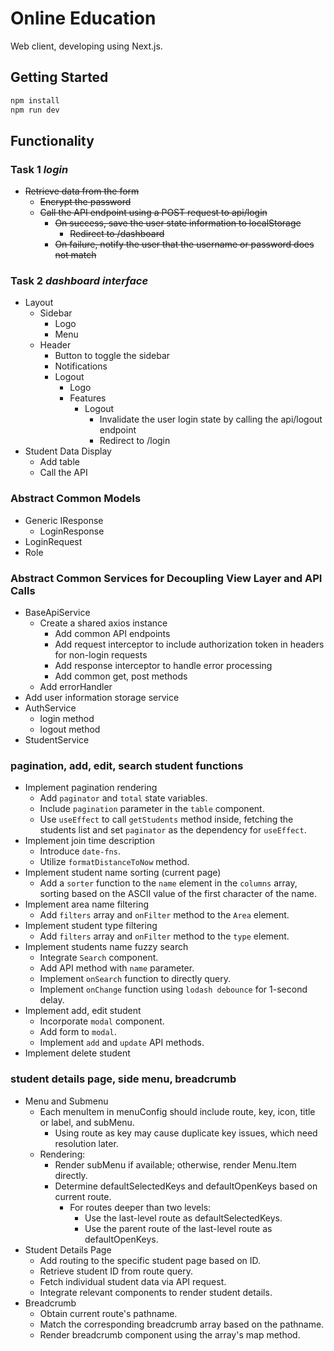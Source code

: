 # Online Education

Web client, developing using Next.js.

## Getting Started

```bash
npm install
npm run dev
```

## Functionality

### Task 1 _login_

- ~~Retrieve data from the form~~
  - ~~Encrypt the password~~
  - ~~Call the API endpoint using a POST request to api/login~~
    - ~~On success, save the user state information to localStorage~~
      - ~~Redirect to /dashboard~~
    - ~~On failure, notify the user that the username or password does not match~~

### Task 2 _dashboard interface_

- Layout
  - Sidebar
    - Logo
    - Menu
  - Header
    - Button to toggle the sidebar
    - Notifications
    - Logout
      - Logo
      - Features
        - Logout
          - Invalidate the user login state by calling the api/logout endpoint
          - Redirect to /login
- Student Data Display
  - Add table
  - Call the API

### Abstract Common Models

- Generic IResponse
  - LoginResponse
- LoginRequest
- Role

### Abstract Common Services for Decoupling View Layer and API Calls

- BaseApiService
  - Create a shared axios instance
    - Add common API endpoints
    - Add request interceptor to include authorization token in headers for non-login requests
    - Add response interceptor to handle error processing
    - Add common get, post methods
  - Add errorHandler
- Add user information storage service
- AuthService
  - login method
  - logout method
- StudentService

### pagination, add, edit, search student functions

- Implement pagination rendering
  - Add `paginator` and `total` state variables.
  - Include `pagination` parameter in the `table` component.
  - Use `useEffect` to call `getStudents` method inside, fetching the students list and set `paginator` as the dependency for `useEffect`.
- Implement join time description
  - Introduce `date-fns`.
  - Utilize `formatDistanceToNow` method.
- Implement student name sorting (current page)
  - Add a `sorter` function to the `name` element in the `columns` array, sorting based on the ASCII value of the first character of the name.
- Implement area name filtering
  - Add `filters` array and `onFilter` method to the `Area` element.
- Implement student type filtering
  - Add `filters` array and `onFilter` method to the `type` element.
- Implement students name fuzzy search
  - Integrate `Search` component.
  - Add API method with `name` parameter.
  - Implement `onSearch` function to directly query.
  - Implement `onChange` function using `lodash debounce` for 1-second delay.
- Implement add, edit student
  - Incorporate `modal` component.
  - Add form to `modal`.
  - Implement `add` and `update` API methods.
- Implement delete student

### student details page, side menu, breadcrumb

- Menu and Submenu
  - Each menuItem in menuConfig should include route, key, icon, title or label, and subMenu.
    - Using route as key may cause duplicate key issues, which need resolution later.
  - Rendering:
    - Render subMenu if available; otherwise, render Menu.Item directly.
    - Determine defaultSelectedKeys and defaultOpenKeys based on current route.
      - For routes deeper than two levels:
        - Use the last-level route as defaultSelectedKeys.
        - Use the parent route of the last-level route as defaultOpenKeys.
- Student Details Page
  - Add routing to the specific student page based on ID.
  - Retrieve student ID from route query.
  - Fetch individual student data via API request.
  - Integrate relevant components to render student details.
- Breadcrumb
  - Obtain current route's pathname.
  - Match the corresponding breadcrumb array based on the pathname.
  - Render breadcrumb component using the array's map method.
